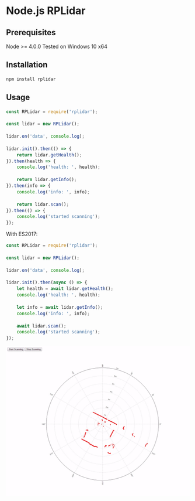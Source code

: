 # Node.js RPLidar

## Prerequisites

Node >= 4.0.0
Tested on Windows 10 x64

## Installation

```bash
npm install rplidar
```

## Usage

```js
const RPLidar = require('rplidar');

const lidar = new RPLidar();

lidar.on('data', console.log);

lidar.init().then(() => {
    return lidar.getHealth();
}).then(health => {
    console.log('health: ', health);

    return lidar.getInfo();
}).then(info => {
    console.log('info: ', info);

    return lidar.scan();
}).then(() => {
    console.log('started scanning');
});
```

With ES2017:

```js
const RPLidar = require('rplidar');

const lidar = new RPLidar();

lidar.on('data', console.log);

lidar.init().then(async () => {
    let health = await lidar.getHealth();
    console.log('health: ', health);
    
    let info = await lidar.getInfo();
    console.log('info: ', info);
    
    await lidar.scan();
    console.log('started scanning');
});
```

![screenshot](examples/improved-websocket-demo/screenshot.jpg)
